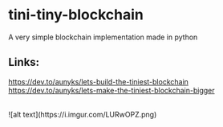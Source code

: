 # tini-tiny-blockchain
A very simple blockchain implementation made in python

## Links:
https://dev.to/aunyks/lets-build-the-tiniest-blockchain
https://dev.to/aunyks/lets-make-the-tiniest-blockchain-bigger

<br>
![alt text](https://i.imgur.com/LURwOPZ.png)
